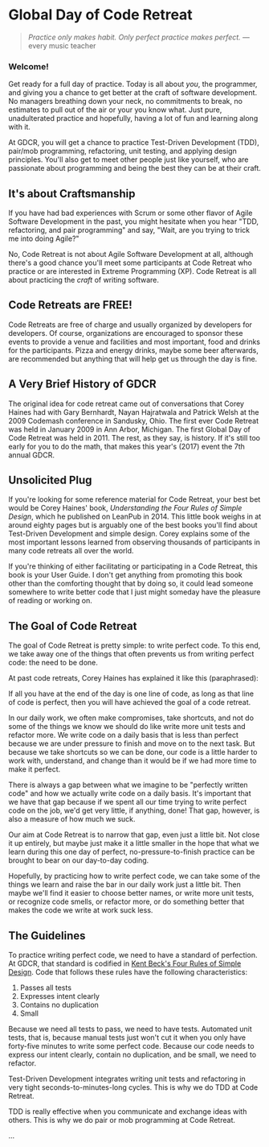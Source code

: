 # Global Day of Code Retreat

>
> *Practice only makes habit. Only perfect practice makes perfect.*
> &mdash; every music teacher
>

### Welcome!

Get ready for a full day of practice. Today is all about *you*, the programmer, and giving you a chance to get better at the craft of software development. No managers breathing down your neck, no commitments to break, no estimates to pull out of the air or your you know what. Just pure, unadulterated practice and hopefully, having a lot of fun and learning along with it.

At GDCR, you will get a chance to practice Test-Driven Development (TDD), pair/mob programming, refactoring, unit testing, and applying design principles. You'll also get to meet other people just like yourself, who are passionate about programming and being the best they can be at their craft.

## It's about Craftsmanship

If you have had bad experiences with Scrum or some other flavor of Agile Software Development in the past, you might hesitate when you hear "TDD, refactoring, and pair programming" and say, "Wait, are you trying to trick me into doing Agile?"

No, Code Retreat is not about Agile Software Development at all, although there's a good chance you'll meet some participants at Code Retreat who practice or are interested in Extreme Programming (XP). Code Retreat is all about practicing the *craft* of writing software.

## Code Retreats are FREE!

Code Retreats are free of charge and usually organized by developers for developers. Of course, organizations are encouraged to sponsor these events to provide a venue and facilities and most important, food and drinks for the participants. Pizza and energy drinks, maybe some beer afterwards, are recommended but anything that will help get us through the day is fine.

## A Very Brief History of GDCR

The original idea for code retreat came out of conversations that Corey Haines had with Gary Bernhardt, Nayan Hajratwala and Patrick Welsh at the 2009 Codemash conference in Sandusky, Ohio. The first ever Code Retreat was held in January 2009 in Ann Arbor, Michigan. The first Global Day of Code Retreat was held in 2011. The rest, as they say, is history. If it's still too early for you to do the math, that makes this year's (2017) event the 7th annual GDCR.

## Unsolicited Plug

If you're looking for some reference material for Code Retreat, your best bet would be Corey Haines' book, *Understanding the Four Rules of Simple Design*, which he published on LeanPub in 2014. This little book weighs in at around eighty pages but is arguably one of the best books you'll find about Test-Driven Development and simple design. Corey explains some of the most important lessons learned from observing thousands of participants in many code retreats all over the world.

If you're thinking of either facilitating or participating in a Code Retreat, this book is your User Guide. I don't get anything from promoting this book other than the comforting thought that by doing so, it could lead someone somewhere to write better code that I just might someday have the pleasure of reading or working on.

## The Goal of Code Retreat

The goal of Code Retreat is pretty simple: to write perfect code. To this end, we take away one of the things that often prevents us from writing perfect code: the need to be done.

At past code retreats, Corey Haines has explained it like this (paraphrased):

If all you have at the end of the day is one line of code, as long as that line of code is perfect, then you will have achieved the goal of a code retreat.

In our daily work, we often make compromises, take shortcuts, and not do some of the things we know we should do like write more unit tests and refactor more. We write code on a daily basis that is less than perfect because we are under pressure to finish and move on to the next task. But because we take shortcuts so we can be done, our code is a little harder to work with, understand, and change than it would be if we had more time to make it perfect.

There is always a gap between what we imagine to be "perfectly written code" and how we actually write code on a daily basis. It's important that we have that gap because if we spent all our time trying to write perfect code on the job, we'd get very little, if anything, done! That gap, however, is also a measure of how much we suck.

Our aim at Code Retreat is to narrow that gap, even just a little bit. Not close it up entirely, but maybe just make it a little smaller in the hope that what we learn during this one day of perfect, no-pressure-to-finish practice can be brought to bear on our day-to-day coding.

Hopefully, by practicing how to write perfect code, we can take some of the things we learn and raise the bar in our daily work just a little bit. Then maybe we'll find it easier to choose better names, or write more unit tests, or recognize code smells, or refactor more, or do something better that makes the code we write at work suck less.

## The Guidelines

To practice writing perfect code, we need to have a standard of perfection. At GDCR, that standard is codified in [Kent Beck's Four Rules of Simple Design](https://martinfowler.com/bliki/BeckDesignRules.html). Code that follows these rules have the following characteristics:

1. Passes all tests
2. Expresses intent clearly
3. Contains no duplication
4. Small

Because we need all tests to pass, we need to have tests. Automated unit tests, that is, because manual tests just won't cut it when you only have forty-five minutes to write some perfect code. Because our code needs to express our intent clearly, contain no duplication, and be small, we need to refactor.

Test-Driven Development integrates writing unit tests and refactoring in very tight seconds-to-minutes-long cycles. This is why we do TDD at Code Retreat.

TDD is really effective when you communicate and exchange ideas with others. This is why we do pair or mob programming at Code Retreat.

...
